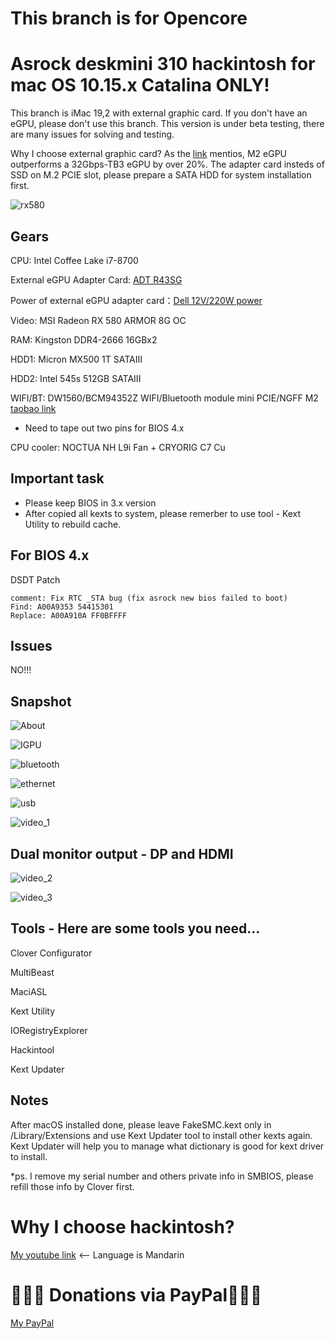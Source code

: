 # This branch is for Opencore

# Asrock deskmini 310 hackintosh for mac OS 10.15.x Catalina ONLY!

This branch is iMac 19,2 with external graphic card. If you don't have an eGPU, please don't use this branch. This version is under beta testing, there are many issues for solving and testing.

Why I choose external graphic card?
As the [link](https://egpu.io/external-gpu-buyers-guide-2019/#m2-interface) mentios, M2 eGPU outperforms a 32Gbps-TB3 eGPU by over 20%. The adapter card insteds of SSD on M.2 PCIE slot, please prepare a SATA HDD for system installation first.

![rx580](https://github.com/liminghuang/asrock_deskmini310_hackintosh/raw/iMac_with_RX580/snapshot/rx580.jpg)

## Gears
CPU: Intel Coffee Lake i7-8700

External eGPU Adapter Card: [ADT R43SG](https://item.taobao.com/item.htm?spm=a1z09.2.0.0.5e242e8dEZJSvC&id=560189396157&_u=lbsepu1bcd3)

Power of external eGPU adapter card：[Dell 12V/220W power](https://item.taobao.com/item.htm?spm=a1z09.2.0.0.5e242e8dEZJSvC&id=583671576782&_u=lbsepu1f5bc)

Video: MSI Radeon RX 580 ARMOR 8G OC

RAM: Kingston DDR4-2666 16GBx2

HDD1: Micron MX500 1T SATAIII

HDD2: Intel 545s 512GB SATAIII

WIFI/BT: DW1560/BCM94352Z WIFI/Bluetooth module mini PCIE/NGFF M2 [taobao link](https://item.taobao.com/item.htm?spm=a1z09.2.0.0.74d62e8d2XfNbV&id=524391843184&_u=lbsepu1ca39)
  - Need to tape out two pins for BIOS 4.x

CPU cooler: NOCTUA NH L9i Fan + CRYORIG C7 Cu

## Important task
- Please keep BIOS in 3.x version
- After copied all kexts to system, please remerber to use tool - Kext Utility to rebuild cache.

## For BIOS 4.x
DSDT Patch

```code
comment: Fix RTC _STA bug (fix asrock new bios failed to boot)
Find: A00A9353 54415301
Replace: A00A910A FF0BFFFF
```

## Issues
NO!!!

## Snapshot
![About](https://github.com/liminghuang/asrock_deskmini310_hackintosh/raw/iMac_with_RX580/snapshot/about.png)

![IGPU](https://github.com/liminghuang/asrock_deskmini310_hackintosh/raw/iMac_with_RX580/snapshot/IGPU.png)

![bluetooth](https://github.com/liminghuang/asrock_deskmini310_hackintosh/raw/iMac_with_RX580/snapshot/bluetooth.png)

![ethernet](https://github.com/liminghuang/asrock_deskmini310_hackintosh/raw/iMac_with_RX580/snapshot/ethernet.png)

![usb](https://github.com/liminghuang/asrock_deskmini310_hackintosh/raw/iMac_with_RX580/snapshot/usb.png)

![video_1](https://github.com/liminghuang/asrock_deskmini310_hackintosh/raw/iMac_with_RX580/snapshot/video_1.png)

## Dual monitor output - DP and HDMI
![video_2](https://github.com/liminghuang/asrock_deskmini310_hackintosh/raw/iMac_with_RX580/snapshot/dual_monitor1.png)

![video_3](https://github.com/liminghuang/asrock_deskmini310_hackintosh/raw/iMac_with_RX580/snapshot/dual_monitor2.png)


## Tools - Here are some tools you need...

Clover Configurator

MultiBeast

MaciASL

Kext Utility

IORegistryExplorer

Hackintool

Kext Updater

## Notes
After macOS installed done, please leave FakeSMC.kext only in /Library/Extensions and use Kext Updater tool to install other kexts again. Kext Updater will help you to manage what dictionary is good for kext driver to install.

*ps. I remove my serial number and others private info in SMBIOS, please refill those info by Clover first.

# Why I choose hackintosh? 
[My youtube link](https://youtu.be/d5WUizoIxy0) <-- Language is Mandarin

# 🍺🍺🍺 Donations via PayPal🍺🍺🍺
[My PayPal](https://PayPal.Me/huangliming)
